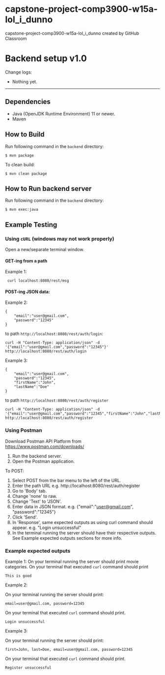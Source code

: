 # capstone-project-comp3900-w15a-lol_i_dunno
capstone-project-comp3900-w15a-lol_i_dunno created by GitHub Classroom

# Backend setup v1.0

Change logs:
- Nothing yet.
---

## Dependencies

- Java (OpenJDK Runtime Environment) 11 or newer.
- Maven

## How to Build
Run following command in the ```backend``` directory:

```
$ mvn package
```
To clean build:
```
$ mvn clean package
```

## How to Run backend server
Run following command in the ```backend``` directory:

```
$ mvn exec:java
```

## Example Testing

### Using ```cURL``` (windows may not work properly)

Open a new/separate terminal window.

#### GET-ing from a path

Example 1:
```
 curl localhost:8080/rest/msg
```

#### POST-ing JSON data:

Example 2:
``` 
{
    "email":"user@gmail.com",
    "password":"12345"
}
```
to path ```http://localhost:8080/rest/auth/login```:

```
curl -H "Content-Type: application/json" -d '{"email":"user@gmail.com","password":"12345"}' http://localhost:8080/rest/auth/login
```

Example 3:
```
{
    "email":"user@gmail.com",
    "password":"12345",
    "firstName":"John",
    "lastName":"Doe"
}
```
to path ```http://localhost:8080/rest/auth/register```

```
curl -H "Content-Type: application/json" -d '{"email":"user@gmail.com","password":"12345","firstName":"John","lastName":"Doe"}' http://localhost:8080/rest/auth/register
```

### Using Postman

Download Postman API Platform from https://www.postman.com/downloads/

1. Run the backend server.
2. Open the Postman application.

To POST:
1. Select POST from the bar menu to the left of the URL.
2. Enter the path URL e.g. http://localhost:8080/rest/auth/register
3. Go to 'Body' tab.
4. Change 'none' to raw.
5. Change 'Text' to 'JSON'.
6. Enter data in JSON format. e.g. {"email":"user@gmail.com", "password":"12345"}
7. Click 'Send'.
8. In 'Response', same expected outputs as using curl command should appear. e.g. "Login unsuccessful"
9. In the terminal running the server should have their respective outputs. See Example expected outputs sections for more info.

### Example expected outputs

Example 1:
On your terminal running the server should print movie categories.
On your terminal that executed ```curl``` command should print 
``` 
This is good
```

Example 2:

On your terminal running the server should print:
```
email=user@gmail.com, password=12345
```
On your terminal that executed ```curl``` command should print.
``` 
Login unsuccessful
```

Example 3:

On your terminal running the server should print:
```
first=John, last=Doe, email=user@gmail.com, password=12345
```
On your terminal that executed ```curl``` command should print.
``` 
Register unsuccessful
```